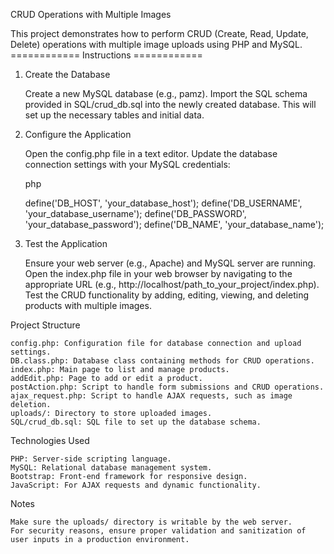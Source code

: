 CRUD Operations with Multiple Images

This project demonstrates how to perform CRUD (Create, Read, Update, Delete) operations with multiple image uploads using PHP and MySQL.
============ Instructions ============
1. Create the Database

    Create a new MySQL database (e.g., pamz).
    Import the SQL schema provided in SQL/crud_db.sql into the newly created database. This will set up the necessary tables and initial data.

2. Configure the Application

    Open the config.php file in a text editor.
    Update the database connection settings with your MySQL credentials:

    php

    define('DB_HOST', 'your_database_host');
    define('DB_USERNAME', 'your_database_username');
    define('DB_PASSWORD', 'your_database_password');
    define('DB_NAME', 'your_database_name');

3. Test the Application

    Ensure your web server (e.g., Apache) and MySQL server are running.
    Open the index.php file in your web browser by navigating to the appropriate URL (e.g., http://localhost/path_to_your_project/index.php).
    Test the CRUD functionality by adding, editing, viewing, and deleting products with multiple images.

Project Structure

    config.php: Configuration file for database connection and upload settings.
    DB.class.php: Database class containing methods for CRUD operations.
    index.php: Main page to list and manage products.
    addEdit.php: Page to add or edit a product.
    postAction.php: Script to handle form submissions and CRUD operations.
    ajax_request.php: Script to handle AJAX requests, such as image deletion.
    uploads/: Directory to store uploaded images.
    SQL/crud_db.sql: SQL file to set up the database schema.

Technologies Used

    PHP: Server-side scripting language.
    MySQL: Relational database management system.
    Bootstrap: Front-end framework for responsive design.
    JavaScript: For AJAX requests and dynamic functionality.

Notes

    Make sure the uploads/ directory is writable by the web server.
    For security reasons, ensure proper validation and sanitization of user inputs in a production environment.
